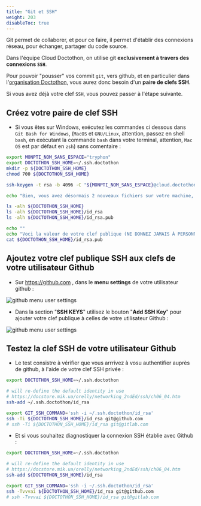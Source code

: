 ```yaml
---
title: "Git et SSH"
weight: 203
disableToc: true
---
```


Git permet de collaborer, et pour ce faire, il permet d'établir des connexions réseau, pour échanger, partager du code source.

Dans l'équipe Cloud Doctothon, on utilise git **exclusivement à travers des connexions `SSH`**.


Pour pouvoir "pousser" vos commit `git`, vers github, et en particulier dans l'[organisation Doctothon](https://github.com/Doctothon), vous aurez donc besoin d'un **paire de clefs SSH**.

Si vous avez déjà votre clef `SSH`, vous pouvez passer à l'étape suivante.


## Créez votre paire de clef SSH

* Si vous êtes sur Windows, exécutez les commandes ci dessous dans `Git Bash for Windows`, (`MacOS` et `GNU/Linux`, attention, passez en shell `bash`, en exécutant la commande `bash` dans votre terminal, attention, `Mac OS` est par défaut en `zsh`) sans comentaire :

```bash
export MONPTI_NOM_SANS_ESPACE="tryphon"
export DOCTOTHON_SSH_HOME=~/.ssh.doctothon
mkdir -p ${DOCTOTHON_SSH_HOME}
chmod 700 ${DOCTOTHON_SSH_HOME}

ssh-keygen -t rsa -b 4096 -C "${MONPTI_NOM_SANS_ESPACE}@cloud.doctothon.io" -P "" -f ${DOCTOTHON_SSH_HOME}/id_rsa

echo "Bien, vous avez désormais 2 nouveaux fichiers sur votre machine, dans le répertoire [${DOCTOTHON_SSH_HOME}] : "

ls -alh ${DOCTOTHON_SSH_HOME}
ls -alh ${DOCTOTHON_SSH_HOME}/id_rsa
ls -alh ${DOCTOTHON_SSH_HOME}/id_rsa.pub

echo ""
echo "Voci la valeur de votre clef publique (NE DONNEZ JAMAIS À PERSONNE VOTRE CLEF PRIVEE) : "
cat ${DOCTOTHON_SSH_HOME}/id_rsa.pub
```

## Ajoutez votre clef publique SSH aux clefs de votre utilisateur Github

* Sur https://github.com , dans le **menu settings** de votre utilisateur github :

![github menu user settings](/images/docto/gh_user_settings_menu.png)


* Dans la section "**SSH KEYS**" utilisez le bouton "**Add SSH Key**" pour ajouter votre clef publique à celles de votre utilisateur Github :

![github menu user settings](/images/docto/gh_user_ssh_key_menu.png)


## Testez la clef SSH de votre utilisateur Github


* Le test consistre à vérifier que vous arrrivez à vosu authentifier auprès de github, à l'aide de votre clef SSH privée :

```Bash
export DOCTOTHON_SSH_HOME=~/.ssh.doctothon

# will re-define the default identity in use
# https://docstore.mik.ua/orelly/networking_2ndEd/ssh/ch06_04.htm
ssh-add ~/.ssh.doctothon/id_rsa

export GIT_SSH_COMMAND='ssh -i ~/.ssh.doctothon/id_rsa'
ssh -Ti ${DOCTOTHON_SSH_HOME}/id_rsa git@github.com
# ssh -Ti ${DOCTOTHON_SSH_HOME}/id_rsa git@gitlab.com

```

* Et si vous souhaitez diagnostiquer la connexion SSH établie avec Github :

```Bash
export DOCTOTHON_SSH_HOME=~/.ssh.doctothon

# will re-define the default identity in use
# https://docstore.mik.ua/orelly/networking_2ndEd/ssh/ch06_04.htm
ssh-add ${DOCTOTHON_SSH_HOME}/id_rsa

export GIT_SSH_COMMAND='ssh -i ~/.ssh.doctothon/id_rsa'
ssh -Tvvvai ${DOCTOTHON_SSH_HOME}/id_rsa git@github.com
# ssh -Tvvvai ${DOCTOTHON_SSH_HOME}/id_rsa git@gitlab.com

```

